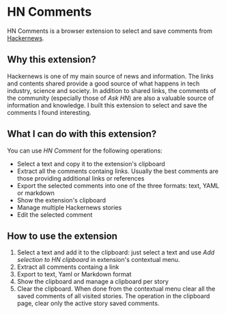 # HN Comments
HN Comments is a browser extension to select and save comments from [Hackernews](https://news.ycombinator.com/).

## Why this extension?

Hackernews is one of my main source of news and information. The links and contents shared provide a good source of what happens in tech industry, science and society. In addition to shared links, the comments of the community (especially those of _Ask HN_) are also a valuable source of information and knowledge. I built this extension to select and save the comments I found interesting. 

## What I can do with this extension?

You can use _HN Comment_ for the following operations:
* Select a text and copy it to the extension's clipboard
* Extract all the comments containg links. Usually the best comments are those providing additional links or references
* Export the selected comments into one of the three formats: text, YAML or markdown
* Show the extension's clipboard
* Manage multiple Hackernews stories
* Edit the selected comment

## How to use the extension

1. Select a text and add it to the clipboard: just select a text and use _Add selection to HN clipboard_ in extension's contextual menu.
2. Extract all comments containg a link
3. Export to text, Yaml or Markdown format
4. Show the clipboard and manage a clipboard per story
5. Clear the clipboard. When done from the contextual menu clear all the saved comments of all visited stories. The operation in the clipboard page, clear only the active story saved comments.
